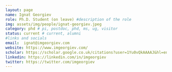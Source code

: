 ```yaml
---
layout: page
name: Ignat Georgiev
role: Ph.D. Student (on leave) #description of the role
img: assets/img/people/ignat-georgiev.jpeg
category: phd # pi, postdoc, phd, ms, ug, visitor
status: current # current, alumni
#links and socials
email:  ignat@imgeorgiev.com
website: https://www.imgeorgiev.com/
scholar: https://scholar.google.co.uk/citations?user=1Yu0vQkAAAAJ&hl=en
linkedin: https://linkedin.com/in/imgeorgiev
twitter: https://twitter.com/imgeorgiev
---
```

